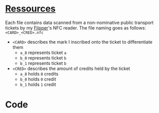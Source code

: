 # [Ressources](https://github.com/DarkKooky/public-transport-ticket-cracking/tree/main/resources)
Each file contains data scanned from a non-nominative public transport tickets by my [Flipper](https://flipperzero.one)'s NFC reader.
The file naming goes as follows: `<CARD>_<CRED>.nfc`
- `<CARD>` describes the mark I inscribed onto the ticket to differentiate them
  - `a_8` represents ticket `a`
  - `b_0` represents ticket `b`
  - `b_1` represents ticket `b`
- `<CRED>` describes the amount of credits held by the ticket
  - `a_8` holds `8` credits
  - `b_0` holds `0` credit
  - `b_1` holds `1` credit

# Code
